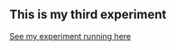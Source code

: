 ## This is my third experiment 

[See my experiment running here](/Experiment_3_poem_text_2025_06_02_09_57_36/index.html)
